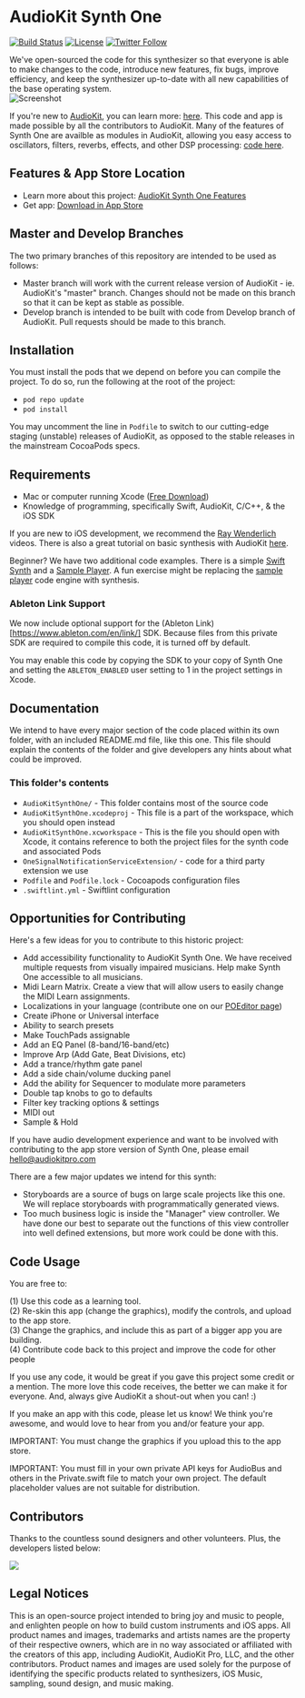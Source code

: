 # AudioKit Synth One

[![Build Status](https://travis-ci.org/AudioKit/AudioKitSynthOne.svg)](https://travis-ci.org/AudioKit/AudioKitSynthOne)
[![License](https://img.shields.io/cocoapods/l/AudioKit.svg?style=flat)](https://github.com/AudioKit/AudioKitSynthOne/blob/master/LICENSE)
[![Twitter Follow](https://img.shields.io/twitter/follow/AudioKitPro.svg?style=social)](http://twitter.com/AudioKitPro)

We've open-sourced the code for this synthesizer so that everyone is able to make changes to the code,
introduce new features, fix bugs, improve efficiency, and keep the synthesizer up-to-date with all
new capabilities of the base operating system.  
![Screenshot](http://audiokitpro.com/images/ak2.gif)

If you're new to [AudioKit](https://audiokitpro.com/), you can learn more: [here](https://audiokitpro.com/audiokit/). This code and app is made possible by all the contributors to AudioKit. Many of the features of Synth One are availble as modules in AudioKit, allowing you easy access to oscillators, filters, reverbs, effects, and other DSP processing: [code here](https://github.com/AudioKit/AudioKit). 

## Features & App Store Location

- Learn more about this project: [AudioKit Synth One Features](https://audiokitpro.com/synth)  
- Get app: [Download in App Store](https://itunes.apple.com/us/app/audiokit-synth-one-synthesizer/id1371050497?ls=1&mt=8)

## Master and Develop Branches

The two primary branches of this repository are intended to be used as follows:

* Master branch will work with the current release version of AudioKit - ie. AudioKit's "master" branch. Changes should not be made on this branch so that it can be kept as stable as possible.
* Develop branch is intended to be built with code from Develop branch of AudioKit.  Pull requests should be made to this branch.

## Installation

You must install the pods that we depend on before you can compile the project. To do so, run the following at the root of the project:

* `pod repo update`
* `pod install`

You may uncomment the line in `Podfile` to switch to our cutting-edge staging (unstable) releases of AudioKit, as opposed to the stable releases in the mainstream CocoaPods specs.


## Requirements

- Mac or computer running Xcode ([Free Download](https://itunes.apple.com/us/app/xcode/id497799835?mt=12))
- Knowledge of programming, specifically Swift, AudioKit, C/C++, & the iOS SDK

If you are new to iOS development, we recommend the [Ray Wenderlich](https://www.raywenderlich.com/) videos. There is also a great tutorial on basic synthesis with AudioKit [here](https://www.raywenderlich.com/145770/audiokit-tutorial-getting-started).  

Beginner? We have two additional code examples. There is a simple [Swift Synth](https://github.com/AudioKit/AnalogSynthX) and a [Sample Player](https://github.com/AudioKit/ROMPlayer). A fun exercise might be replacing the [sample player](https://github.com/AudioKit/ROMPlayer) code engine with synthesis. 

### Ableton Link Support

We now include optional support for the (Ableton Link)[https://www.ableton.com/en/link/] SDK. Because files from this private SDK are required to compile this code,
it is turned off by default.

You may enable this code by copying the SDK to your copy of Synth One and setting the `ABLETON_ENABLED` user setting to 1 in the project settings in Xcode.

## Documentation

We intend to have every major section of the code placed within its own folder, with an included
README.md file, like this one. This file should explain the contents of the folder and give developers
any hints about what could be improved.

### This folder's contents

* `AudioKitSynthOne/` - This folder contains most of the source code
* `AudioKitSynthOne.xcodeproj` - This file is a part of the workspace, which you should open instead
* `AudioKitSynthOne.xcworkspace` - This is the file you should open with Xcode, it contains reference to both the project files for the synth code and associated Pods
* `OneSignalNotificationServiceExtension/` - code for a third party extension we use
* `Podfile` and `Podfile.lock` - Cocoapods configuration files
* `.swiftlint.yml` - Swiftlint configuration

## Opportunities for Contributing

Here's a few ideas for you to contribute to this historic project:

* Add accessibility functionality to AudioKit Synth One. We have received multiple requests from visually impaired musicians. Help make Synth One accessible to all musicians.
*  Midi Learn Matrix. Create a view that will allow users to easily change the MIDI Learn assignments.
* Localizations in your language (contribute one on our [POEditor page](https://poeditor.com/join/project/j1Zs2M0huT))
* Create iPhone or Universal interface
* Ability to search presets
* Make TouchPads assignable 
* Add an EQ Panel (8-band/16-band/etc)
* Improve Arp (Add Gate, Beat Divisions, etc)
* Add a trance/rhythm gate panel
* Add a side chain/volume ducking panel
* Add the ability for Sequencer to modulate more parameters
* Double tap knobs to go to defaults
* Filter key tracking options & settings
* MIDI out
* Sample & Hold

If you have audio development experience and want to be involved with contributing to the app store version of Synth One, please email [hello@audiokitpro.com](mailto:hello@audiokitpro.com)

There are a few major updates we intend for this synth:

* Storyboards are a source of bugs on large scale projects like this one.  We will replace storyboards with programmatically generated views.
* Too much business logic is inside the "Manager" view controller.  We have done our best to separate out the functions of this view controller into well defined extensions, but more work could be done with this.

## Code Usage

You are free to:

(1) Use this code as a learning tool.  
(2) Re-skin this app (change the graphics), modify the controls, and upload to the app store.  
(3) Change the graphics, and include this as part of a bigger app you are building.  
(4) Contribute code back to this project and improve the code for other people

If you use any code, it would be great if you gave this project some credit or a mention. The more love this code receives, the better we can make it for everyone. And, always give AudioKit a shout-out when you can! :) 

If you make an app with this code, please let us know! We think you're awesome, and would love to hear from you and/or feature your app.

IMPORTANT: You must change the graphics if you upload this to the app store.

IMPORTANT: You must fill in your own private API keys for AudioBus and others in the Private.swift file to match your own project. The default placeholder values are not suitable for distribution.

## Contributors

Thanks to the countless sound designers and other volunteers. Plus, the developers listed below:

<a href="https://github.com/AudioKit/AudioKit/graphs/contributors"><img src="https://opencollective.com/AudioKit/contributors.svg?width=890&button=false" /></a>

## Legal Notices

This is an open-source project intended to bring joy and music to people, and enlighten people on how to build custom instruments and iOS apps. All product names and images, trademarks and artists names are the property of their respective owners, which are in no way associated or affiliated with the creators of this app, including AudioKit, AudioKit Pro, LLC, and the other contributors. Product names and images are used solely for the purpose of identifying the specific products related to synthesizers, iOS Music, sampling, sound design, and music making. 
